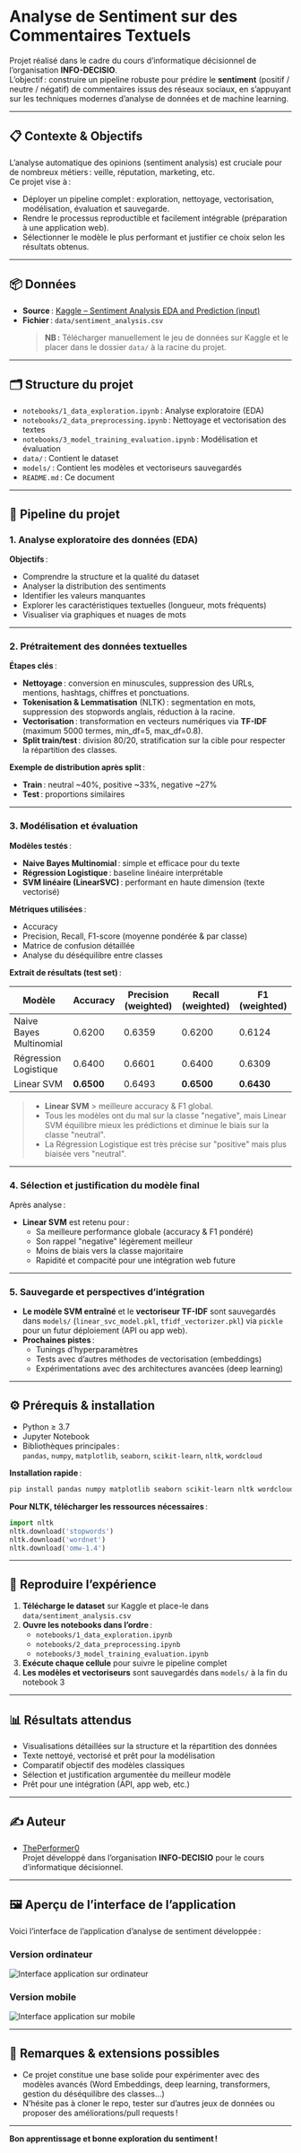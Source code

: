 # Analyse de Sentiment sur des Commentaires Textuels

Projet réalisé dans le cadre du cours d’informatique décisionnel de l’organisation **INFO-DECISIO**.  
L’objectif : construire un pipeline robuste pour prédire le **sentiment** (positif / neutre / négatif) de commentaires issus des réseaux sociaux, en s’appuyant sur les techniques modernes d’analyse de données et de machine learning.

---

## 📋 Contexte & Objectifs

L’analyse automatique des opinions (sentiment analysis) est cruciale pour de nombreux métiers : veille, réputation, marketing, etc.  
Ce projet vise à :

- Déployer un pipeline complet : exploration, nettoyage, vectorisation, modélisation, évaluation et sauvegarde.
- Rendre le processus reproductible et facilement intégrable (préparation à une application web).
- Sélectionner le modèle le plus performant et justifier ce choix selon les résultats obtenus.

---

## 📦 Données

- **Source** : [Kaggle – Sentiment Analysis EDA and Prediction (input)](https://www.kaggle.com/code/alokkumar2507/sentiment-analysis-eda-and-prediction/input)
- **Fichier** : `data/sentiment_analysis.csv`
  > **NB :** Télécharger manuellement le jeu de données sur Kaggle et le placer dans le dossier `data/` à la racine du projet.

---

## 🗂️ Structure du projet

- `notebooks/1_data_exploration.ipynb` : Analyse exploratoire (EDA)
- `notebooks/2_data_preprocessing.ipynb` : Nettoyage et vectorisation des textes
- `notebooks/3_model_training_evaluation.ipynb` : Modélisation et évaluation
- `data/` : Contient le dataset
- `models/` : Contient les modèles et vectoriseurs sauvegardés
- `README.md` : Ce document

---

## 🚦 Pipeline du projet

### 1. Analyse exploratoire des données (EDA)

**Objectifs** :
- Comprendre la structure et la qualité du dataset
- Analyser la distribution des sentiments
- Identifier les valeurs manquantes
- Explorer les caractéristiques textuelles (longueur, mots fréquents)
- Visualiser via graphiques et nuages de mots

---

### 2. Prétraitement des données textuelles

**Étapes clés** :
- **Nettoyage** : conversion en minuscules, suppression des URLs, mentions, hashtags, chiffres et ponctuations.
- **Tokenisation & Lemmatisation** (NLTK) : segmentation en mots, suppression des stopwords anglais, réduction à la racine.
- **Vectorisation** : transformation en vecteurs numériques via **TF-IDF** (maximum 5000 termes, min_df=5, max_df=0.8).
- **Split train/test** : division 80/20, stratification sur la cible pour respecter la répartition des classes.

**Exemple de distribution après split** :
- **Train** : neutral ~40%, positive ~33%, negative ~27%
- **Test** : proportions similaires

---

### 3. Modélisation et évaluation

**Modèles testés** :
- **Naive Bayes Multinomial** : simple et efficace pour du texte
- **Régression Logistique** : baseline linéaire interprétable
- **SVM linéaire (LinearSVC)** : performant en haute dimension (texte vectorisé)

**Métriques utilisées** :
- Accuracy
- Precision, Recall, F1-score (moyenne pondérée & par classe)
- Matrice de confusion détaillée
- Analyse du déséquilibre entre classes

**Extrait de résultats (test set)** :

| Modèle                  | Accuracy | Precision (weighted) | Recall (weighted) | F1 (weighted) |
|-------------------------|----------|----------------------|-------------------|---------------|
| Naive Bayes Multinomial | 0.6200   | 0.6359               | 0.6200            | 0.6124        |
| Régression Logistique   | 0.6400   | 0.6601               | 0.6400            | 0.6309        |
| Linear SVM              | **0.6500**   | 0.6493               | **0.6500**            | **0.6430**        |

> - **Linear SVM** > meilleure accuracy & F1 global.
> - Tous les modèles ont du mal sur la classe "negative", mais Linear SVM équilibre mieux les prédictions et diminue le biais sur la classe "neutral".
> - La Régression Logistique est très précise sur "positive" mais plus biaisée vers "neutral".

---

### 4. Sélection et justification du modèle final

Après analyse :

- **Linear SVM** est retenu pour :
  - Sa meilleure performance globale (accuracy & F1 pondéré)
  - Son rappel "negative" légèrement meilleur
  - Moins de biais vers la classe majoritaire
  - Rapidité et compacité pour une intégration web future

---

### 5. Sauvegarde et perspectives d’intégration

- **Le modèle SVM entraîné** et le **vectoriseur TF-IDF** sont sauvegardés dans `models/` (`linear_svc_model.pkl`, `tfidf_vectorizer.pkl`) via `pickle` pour un futur déploiement (API ou app web).
- **Prochaines pistes** :
  - Tunings d’hyperparamètres
  - Tests avec d’autres méthodes de vectorisation (embeddings)
  - Expérimentations avec des architectures avancées (deep learning)

---

## ⚙️ Prérequis & installation

- Python ≥ 3.7
- Jupyter Notebook
- Bibliothèques principales :  
  `pandas`, `numpy`, `matplotlib`, `seaborn`, `scikit-learn`, `nltk`, `wordcloud`

**Installation rapide** :
```bash
pip install pandas numpy matplotlib seaborn scikit-learn nltk wordcloud
```

**Pour NLTK, télécharger les ressources nécessaires** :
```python
import nltk
nltk.download('stopwords')
nltk.download('wordnet')
nltk.download('omw-1.4')
```

---

## 🚀 Reproduire l’expérience

1. **Télécharge le dataset** sur Kaggle et place-le dans `data/sentiment_analysis.csv`
2. **Ouvre les notebooks dans l’ordre** :
   - `notebooks/1_data_exploration.ipynb`
   - `notebooks/2_data_preprocessing.ipynb`
   - `notebooks/3_model_training_evaluation.ipynb`
3. **Exécute chaque cellule** pour suivre le pipeline complet
4. **Les modèles et vectoriseurs** sont sauvegardés dans `models/` à la fin du notebook 3

---

## 📊 Résultats attendus

- Visualisations détaillées sur la structure et la répartition des données
- Texte nettoyé, vectorisé et prêt pour la modélisation
- Comparatif objectif des modèles classiques
- Sélection et justification argumentée du meilleur modèle
- Prêt pour une intégration (API, app web, etc.)

---

## ✍️ Auteur

- [ThePerformer0](https://github.com/ThePerformer0)  
Projet développé dans l’organisation **INFO-DECISIO** pour le cours d’informatique décisionnel.

---

## 🖼️ Aperçu de l’interface de l’application

Voici l’interface de l’application d’analyse de sentiment développée :

### Version ordinateur

![Interface application sur ordinateur](./interface_desktop.png)

### Version mobile

![Interface application sur mobile](./interface_mobile.png)

---

## 🙏 Remarques & extensions possibles

- Ce projet constitue une base solide pour expérimenter avec des modèles avancés (Word Embeddings, deep learning, transformers, gestion du déséquilibre des classes…)
- N’hésite pas à cloner le repo, tester sur d’autres jeux de données ou proposer des améliorations/pull requests !

---

**Bon apprentissage et bonne exploration du sentiment !**
